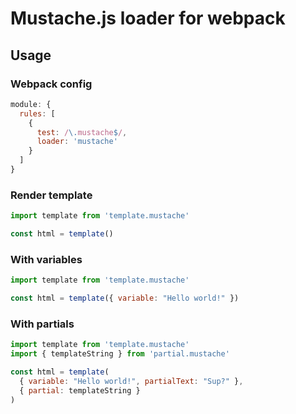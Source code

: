 # Mustache.js loader for webpack

## Usage

### Webpack config

```javascript
module: {
  rules: [
    {
      test: /\.mustache$/,
      loader: 'mustache'
    }
  ]
}
```

### Render template

```javascript
import template from 'template.mustache'

const html = template()
```

### With variables

```javascript
import template from 'template.mustache'

const html = template({ variable: "Hello world!" })
```

### With partials

```javascript
import template from 'template.mustache'
import { templateString } from 'partial.mustache'

const html = template(
  { variable: "Hello world!", partialText: "Sup?" },
  { partial: templateString }
)
```
